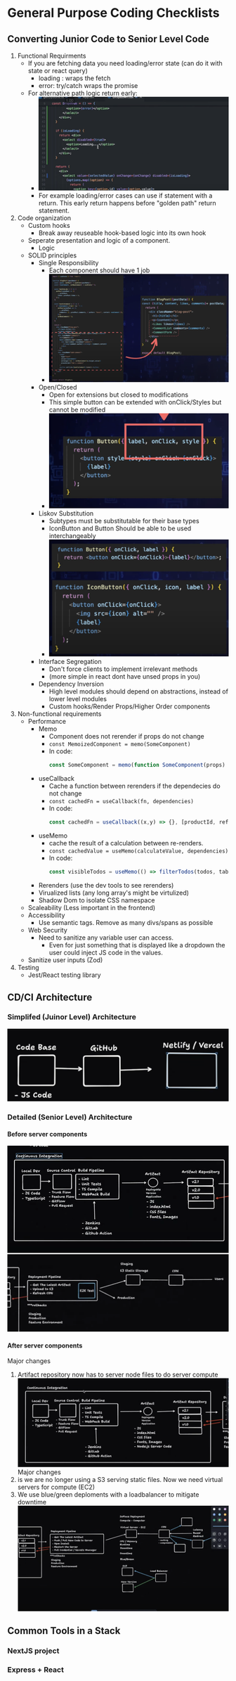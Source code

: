 # General Purpose Coding Checklists

## Converting Junior Code to Senior Level Code
1. Functional Requirments
    - If you are fetching data you need loading/error state (can do it with state or react query)
        - loading : wraps the fetch
        - error:  try/catch wraps the promise
    - For alternative path logic return early:
        - ![alt text](./images/image-1.png)
        - For example loading/error cases can use if statement with a return. This early return happens before "golden path" return statement.    
2. Code organization
    - Custom hooks
        - Break away reuseable hook-based logic into its own hook
    - Seperate presentation and logic of a component. 
        - Logic
    - SOLID principles
        - Single Responsibility
            - Each component should have 1 job
            - ![alt text](./images/image.png)
        - Open/Closed 
            - Open for extensions but closed to modifications
            - This simple button can be extended with onClick/Styles but cannot be modified
            - ![alt text](./images/image-2.png)
        - Liskov Substitution
            - Subtypes must be substitutable for their base types
            - IconButton and Button Should be able to be used interchangeably
            - ![alt text](./images/image-3.png)
        - Interface Segregation
            - Don't force clients to implement irrelevant methods
            - (more simple in react dont have unsed props in you)
        - Dependency Inversion
            - High level modules should depend on abstractions, instead of lower level modules
            - Custom hooks/Render Props/Higher Order components
3. Non-functional requirements
    - Performance
        - Memo
            - Component does not rerender if props do not change
            - `const MemoizedComponent = memo(SomeComponent)`
            - In code: 
                ```javascript   
                const SomeComponent = memo(function SomeComponent(props) {});
                ```
        - useCallback
            - Cache a function between rerenders if the dependecies do not change
            - `const cachedFn = useCallback(fn, dependencies)`
            - In code: 
                ```javascript 
                const cachedFn = useCallback((x,y) => {}, [productId, referrer])
                ```
        - useMemo
            - cache the result of a calculation between re-renders.
            - `const cachedValue = useMemo(calculateValue, dependencies)`
            - In code: 
                ```javascript 
                const visibleTodos = useMemo(() => filterTodos(todos, tab), [todos, tab]);
                ```
        - Rerenders (use the dev tools to see rerenders)
        - Virualized lists (any long array's might be virtulized)
        - Shadow Dom to isolate CSS namespace
    - Scaleability (Less important in the frontend)
    - Accessibility 
        - Use semantic tags. Remove as many divs/spans as possible
    - Web Security
        - Need to sanitize any variable user can access. 
            - Even for just something that is displayed like a dropdown the user could inject JS code in the values. 
    - Sanitize user inputs (Zod)  
4. Testing
    - Jest/React testing library


## CD/CI Architecture
### Simplifed (Juinor Level) Architecture
![alt text](./images/image-4.png)
### Detailed (Senior Level) Architecture
#### Before server components
![alt text](./images/image-5.png)
![alt text](./images/image-6.png)
#### After server components
Major changes
1) Artifact repository now has to server node files to do server compute
![alt text](./images/image-7.png)
Major changes 
1) is we are no longer using a S3 serving static files. Now we need virtual servers for compute (EC2)
2) We use blue/green deploments with a loadbalancer to mitigate downtime
![alt text](./images/image-8.png)

## Common Tools in a Stack
### NextJS project
### Express + React

